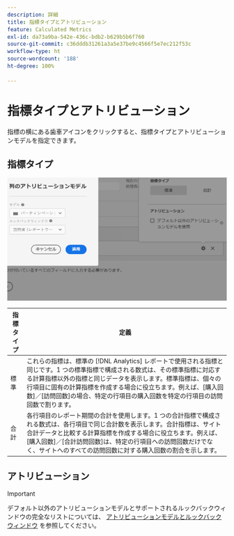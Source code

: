```yaml
---
description: 詳細
title: 指標タイプとアトリビューション
feature: Calculated Metrics
exl-id: da73a9ba-542e-436c-bdb2-b629b5b6f760
source-git-commit: c36dddb31261a3a5e37be9c4566f5e7ec212f53c
workflow-type: ht
source-wordcount: '188'
ht-degree: 100%

---
```


# 指標タイプとアトリビューション

指標の横にある歯車アイコンをクリックすると、指標タイプとアトリビューションモデルを指定できます。

## 指標タイプ

![](assets/cm_type_alloc.png)

| 指標タイプ | 定義 |
|---|---|
| 標準 | これらの指標は、標準の [!DNL Analytics] レポートで使用される指標と同じです。1 つの標準指標で構成される数式は、その標準指標に対応する計算指標以外の指標と同じデータを表示します。標準指標は、個々の行項目に固有の計算指標を作成する場合に役立ちます。例えば、[購入回数]／[訪問回数]の場合、特定の行項目の購入回数を特定の行項目の訪問回数で割ります。 |
| 合計 | 各行項目のレポート期間の合計を使用します。1 つの合計指標で構成される数式は、各行項目で同じ合計数を表示します。合計指標は、サイト合計データと比較する計算指標を作成する場合に役立ちます。例えば、[購入回数]／[合計訪問回数]は、特定の行項目への訪問回数だけでなく、サイトへのすべての訪問回数に対する購入回数の割合を示します。 |

## アトリビューション

>[!IMPORTANT]
>デフォルト以外のアトリビューションモデルとサポートされるルックバックウィンドウの完全なリストについては、 [アトリビューションモデルとルックバックウィンドウ](/help/analysis-workspace/attribution/models.md) を参照してください。
